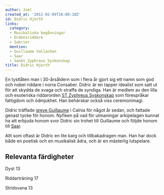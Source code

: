 ```yaml
---
author: Joel
created_at: '2011-02-09T16:00:10Z'
id: Didric Hjorth
links:
  category:
  - Musikaliska begåvningar
  - Ordensriddare
  - Sabrier
  mention:
  - Guillaume Vallachen
  - Saar
  - Sankt Zyphreus Syskonskap
title: Didric Hjorth
---
```


En tystlåten man i 30-årsåldern som i flera år gjort sig ett namn som god och nobel riddare i norra
Consaber. Didric är en tapper idealist som satt ut för att skydda de svaga och straffa de syndiga.
Han är medlem av den lilla och esoteriska riddarorden [ST Zyphreus Syskonskap] som förespråkar
fattigdom och ödmjukhet. Han behärskar också viss ceremonimagi.

Didric träffade [greve Guillaume] i Calnia för något år sedan, och fattade genast tycke för honom.
Nyfiken på vad för utmaningar arkipelagen kunnat ha att erbjuda honom svor Didric sin trohet till
Guillaume och följde honom till [Saar].

Allt som oftast är Didric en lite karg och tillbakadragen man. Han har dock både en poetisk och en
musikalisk ådra, och är en mästerlig lutspelare.

Relevanta färdigheter 
---------------------

Dyst 13

Riddarträning 17

Stridsvana 13

  [ST Zyphreus Syskonskap]: Sankt_Zyphreus_Syskonskap
  [greve Guillaume]: Guillaume_Vallachen
  [Saar]: Saar
